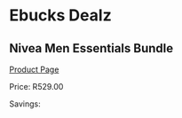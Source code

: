
# Ebucks Dealz
## Nivea Men Essentials Bundle
[Product Page](https://www.ebucks.com/web/shop/productSelected.do?prodId=1089353340&catId=909917204)

Price: R529.00

Savings: 


	